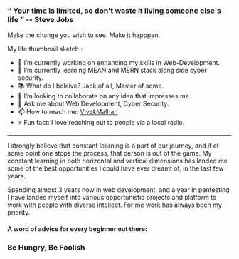 ### “ Your time is limited, so don't waste it living someone else's life ”  -- Steve Jobs

Make the change you wish to see. Make it happpen.

My life thumbnail sketch :
- 🔭 I’m currently working on enhancing my skills in Web-Development.
- 🌱 I’m currently learning MEAN and MERN stack along side cyber security.
- 📚 What do I beleive? Jack of all, Master of some.
- 👯 I’m looking to collaborate on any idea that impresses me.
- 💬 Ask me about Web Development, Cyber Security.
- 📫 How to reach me: [VivekMalhan](https://www.linkedin.com/in/vivek-malhan-156984195/)
- ⚡ Fun fact: I love reaching out to people via a local radio.

----

I strongly believe that constant learning is a part of our journey,
and if at some point one stops the process, that person is out of the
game. My constant learning in both horizontal and vertical dimensions
has landed me some of the best opportunities I could have ever dreamt
of, in the last few years.  

Spending almost 3 years now in web development, and a year in pentesting I have landed myself
into various opportunistic projects and platform to work with people 
with diverse intellect. For me work has always been my priority. 

#### A word of advice for every beginner out there:
### Be Hungry, Be Foolish
